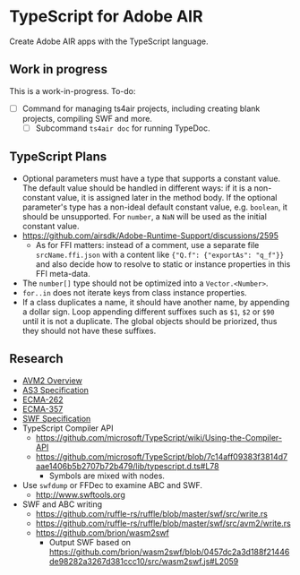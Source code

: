 # TypeScript for Adobe AIR

Create Adobe AIR apps with the TypeScript language.

## Work in progress

This is a work-in-progress. To-do:

- [ ] Command for managing ts4air projects, including creating blank projects, compiling SWF and more.
  - [ ] Subcommand `ts4air doc` for running TypeDoc.

## TypeScript Plans

- Optional parameters must have a type that supports a constant value. The default value should be handled in different ways: if it is a non-constant value, it is assigned later in the method body. If the optional parameter's type has a non-ideal default constant value, e.g. `boolean`, it should be unsupported. For `number`, a `NaN` will be used as the initial constant value.
- https://github.com/airsdk/Adobe-Runtime-Support/discussions/2595
  - As for FFI matters: instead of a comment, use a separate file `srcName.ffi.json` with a content like `{"Q.f": {"exportAs": "q_f"}}` and also decide how to resolve to static or instance properties in this FFI meta-data.
- The `number[]` type should not be optimized into a `Vector.<Number>`.
- `for..in` does not iterate keys from class instance properties.
- If a class duplicates a name, it should have another name, by appending a dollar sign. Loop appending different suffixes such as `$1`, `$2` or `$90` until it is not a duplicate. The global objects should be priorized, thus they should not have these suffixes.

## Research

- [AVM2 Overview](https://web.archive.org/web/20211021025012/https://jmendeth.com/snapshot/4d9475cfb10af8142e331551dc9b91e1217dc8c6/media/2014-05-17-reverse-engineering-flash/avm2overview.pdf)
- [AS3 Specification](research/ActionScript%203%20Language%20Specification.pdf)
- [ECMA-262](research/ECMA-262_3rd_edition_december_1999.pdf)
- [ECMA-357](research/ECMA-357_2nd_edition_december_2005.pdf)
- [SWF Specification](research/swf-spec-19.pdf)
- TypeScript Compiler API
  - https://github.com/microsoft/TypeScript/wiki/Using-the-Compiler-API
  - https://github.com/microsoft/TypeScript/blob/7c14aff09383f3814d7aae1406b5b2707b72b479/lib/typescript.d.ts#L78
    - Symbols are mixed with nodes.
- Use `swfdump` or FFDec to examine ABC and SWF.
  - http://www.swftools.org
- SWF and ABC writing
  - https://github.com/ruffle-rs/ruffle/blob/master/swf/src/write.rs
  - https://github.com/ruffle-rs/ruffle/blob/master/swf/src/avm2/write.rs
  - https://github.com/brion/wasm2swf
    - Output SWF based on https://github.com/brion/wasm2swf/blob/0457dc2a3d188f21446de98282a3267d381ccc10/src/wasm2swf.js#L2059